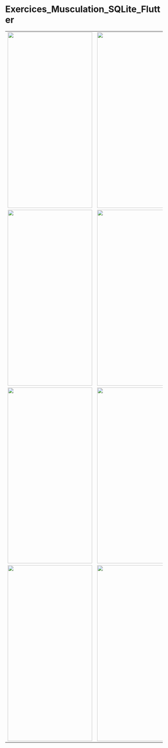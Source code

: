 # Exercices_Musculation_SQLite_Flutter

<table>
  <tr>
    <td><img src="/assets/screenshots/screenshot1.jpg" width=270 height=560></td>
    <td><img src="/assets/screenshots/screenshot2.jpg" width=270 height=560></td>
    <td><img src="/assets/screenshots/screenshot3.jpg" width=270 height=560></td>
  </tr>
    <tr>
    <td><img src="/assets/screenshots/screenshot4.jpg" width=270 height=560></td>
    <td><img src="/assets/screenshots/screenshot5.jpg" width=270 height=560></td>
    <td><img src="/assets/screenshots/screenshot6.jpg" width=270 height=560></td>
  </tr>
    <tr>
    <td><img src="/assets/screenshots/screenshot7.jpg" width=270 height=560></td>
    <td><img src="/assets/screenshots/screenshot8.jpg" width=270 height=560></td>
    <td><img src="/assets/screenshots/screenshot9.jpg" width=270 height=560></td>
  </tr>
    <tr>
    <td><img src="/assets/screenshots/screenshot10.jpg" width=270 height=560></td>
    <td><img src="/assets/screenshots/screenshot11.jpg" width=270 height=560></td>
    <td><img src="/assets/screenshots/screenshot12.jpg" width=270 height=560></td>
  </tr>
 </table>
